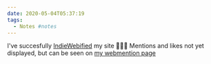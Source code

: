 ```yaml
---
date: 2020-05-04T05:37:19
tags:
  - Notes #notes
---
```


I've succesfully [IndieWebified](https://indiewebify.me/) my site 🥰🙌🦇 Mentions and likes not yet displayed, but can be seen on [my webmention page](https://webmention.io/api/mentions.html?token=AdTeNszCWG2M0ODd39Ahsw)
